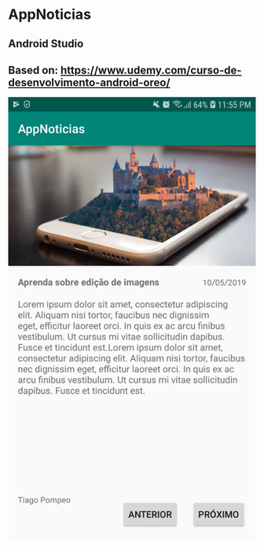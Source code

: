 # AppNoticias
## Android Studio
## Based on: https://www.udemy.com/curso-de-desenvolvimento-android-oreo/
![alt text](https://github.com/tiagobpompeo/AppNoticias/blob/master/app/src/main/res/drawable/Screenshot_20190216-235527_AppNoticias.jpg)
